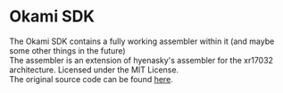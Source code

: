 # Okami SDK
The Okami SDK contains a fully working assembler within it (and maybe some other things in the future)    
The assembler is an extension of hyenasky's assembler for the xr17032 architecture. Licensed under the MIT License.    
The original source code can be found [here](https://github.com/xrarch/sdk/tree/master/asmfx).
